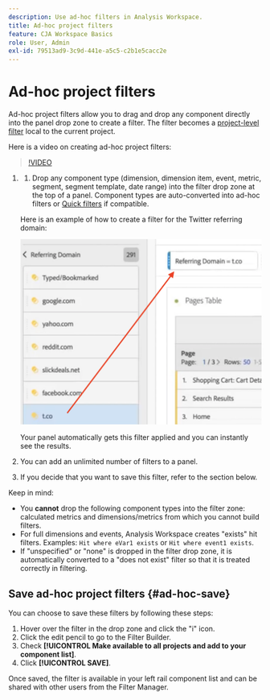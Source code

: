 ```yaml
---
description: Use ad-hoc filters in Analysis Workspace.
title: Ad-hoc project filters
feature: CJA Workspace Basics
role: User, Admin
exl-id: 79513ad9-3c9d-441e-a5c5-c2b1e5cacc2e
---
```

# Ad-hoc project filters

Ad-hoc project filters allow you to drag and drop any component directly into the panel drop zone to create a filter. The filter becomes a [project-level filter](https://experienceleague.adobe.com/docs/analytics-platform/using/cja-components/cja-filters/quick-filters.html) local to the current project. 

Here is a video on creating ad-hoc project filters:

>[!VIDEO](https://video.tv.adobe.com/v/23978/?quality=12)


1. 1. Drop any component type (dimension, dimension item, event, metric, segment, segment template, date range) into the filter drop zone at the top of a panel. Component types are auto-converted into ad-hoc filters or [Quick filters](/help/components/filters/quick-filters.md) if compatible.

   Here is an example of how to create a filter for the Twitter referring domain:

   ![](assets/ad-hoc1.png)

   Your panel automatically gets this filter applied and you can instantly see the results. 

1. You can add an unlimited number of filters to a panel.
1. If you decide that you want to save this filter, refer to the section below.

Keep in mind:

* You **cannot** drop the following component types into the filter zone: calculated metrics and dimensions/metrics from which you cannot build filters.
* For full dimensions and events, Analysis Workspace creates "exists" hit filters. Examples: `Hit where eVar1 exists` or `Hit where event1 exists`.
* If "unspecified" or "none" is dropped in the filter drop zone, it is automatically converted to a "does not exist" filter so that it is treated correctly in filtering.

## Save ad-hoc project filters {#ad-hoc-save}

You can choose to save these filters by following these steps:

1. Hover over the filter in the drop zone and click the "i" icon.
1. Click the edit pencil to go to the Filter Builder. 
1. Check **[!UICONTROL Make available to all projects and add to your component list]**. 
1. Click **[!UICONTROL SAVE]**. 

Once saved, the filter is available in your left rail component list and can be shared with other users from the Filter Manager.

